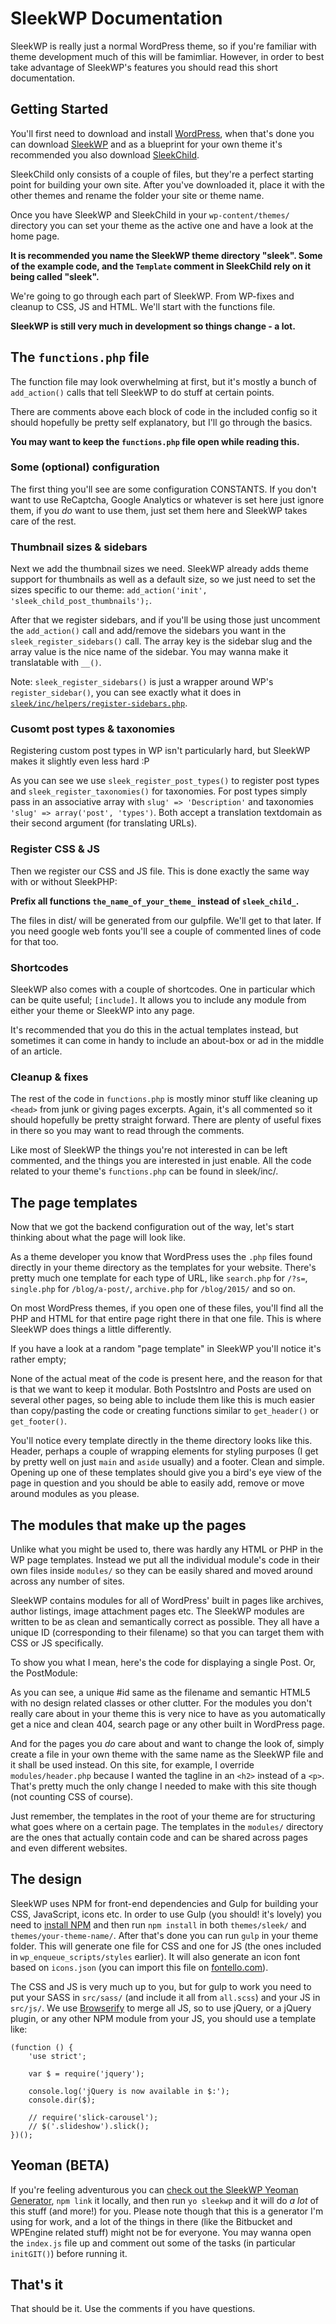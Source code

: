 SleekWP Documentation
=====================

SleekWP is really just a normal WordPress theme, so if you're familiar with theme development much of this will be famimliar. However, in order to best take advantage of SleekWP's features you should read this short documentation.

## Getting Started

You'll first need to download and install [WordPress](//wordpress.org), when that's done you can download [SleekWP](//github.com/powerbuoy/SleekWP/archive/master.zip) and as a blueprint for your own theme it's recommended you also download [SleekChild](//github.com/powerbuoy/SleekChild/archive/master.zip).

SleekChild only consists of a couple of files, but they're a perfect starting point for building your own site. After you've downloaded it, place it with the other themes and rename the folder your site or theme name.

Once you have SleekWP and SleekChild in your `wp-content/themes/` directory you can set your theme as the active one and have a look at the home page.

**It is recommended you name the SleekWP theme directory "sleek". Some of the example code, and the `Template` comment in SleekChild rely on it being called "sleek".**

We're going to go through each part of SleekWP. From WP-fixes and cleanup to CSS, JS and HTML. We'll start with the functions file.

**SleekWP is still very much in development so things change - a lot.**

## The `functions.php` file

The function file may look overwhelming at first, but it's mostly a bunch of `add_action()` calls that tell SleekWP to do stuff at certain points.

There are comments above each block of code in the included config so it should hopefully be pretty self explanatory, but I'll go through the basics.

**You may want to keep the `functions.php` file open while reading this.**

### Some (optional) configuration

The first thing you'll see are some configuration CONSTANTS. If you don't want to use ReCaptcha, Google Analytics or whatever is set here just ignore them, if you _do_ want to use them, just set them here and SleekWP takes care of the rest.

<script src="http://gist-it.appspot.com/github/powerbuoy/SleekChild/blob/master/functions.php?slice=0:8"></script>

### Thumbnail sizes & sidebars

Next we add the thumbnail sizes we need. SleekWP already adds theme support for thumbnails as well as a default size, so we just need to set the sizes specific to our theme: `add_action('init', 'sleek_child_post_thumbnails');`.

<script src="http://gist-it.appspot.com/github/powerbuoy/SleekChild/blob/master/functions.php?slice=9:19"></script>

After that we register sidebars, and if you'll be using those just uncomment the `add_action()` call and add/remove the sidebars you want in the `sleek_register_sidebars()` call. The array key is the sidebar slug and the array value is the nice name of the sidebar. You may wanna make it translatable with `__()`.

Note: `sleek_register_sidebars()` is just a wrapper around WP's `register_sidebar()`, you can see exactly what it does in [`sleek/inc/helpers/register-sidebars.php`](https://github.com/powerbuoy/SleekWP/blob/master/inc/helpers/register-sidebars.php).

<script src="http://gist-it.appspot.com/github/powerbuoy/SleekChild/blob/master/functions.php?slice=19:35"></script>

### Cusomt post types & taxonomies

Registering custom post types in WP isn't particularly hard, but SleekWP makes it slightly even less hard :P

<script src="http://gist-it.appspot.com/github/powerbuoy/SleekChild/blob/master/functions.php?slice=36:52"></script>

As you can see we use `sleek_register_post_types()` to register post types and `sleek_register_taxonomies()` for taxonomies. For post types simply pass in an associative array with `slug' => 'Description'` and taxonomies `'slug' => array('post', 'types')`. Both accept a translation textdomain as their second argument (for translating URLs).

### Register CSS & JS

Then we register our CSS and JS file. This is done exactly the same way with or without SleekPHP:

<script src="http://gist-it.appspot.com/github/powerbuoy/SleekChild/blob/master/functions.php?slice=53:73"></script>

**Prefix all functions `the_name_of_your_theme_` instead of `sleek_child_`.**

The files in dist/ will be generated from our gulpfile. We'll get to that later. If you need google web fonts you'll see a couple of commented lines of code for that too.

### Shortcodes

SleekWP also comes with a couple of shortcodes. One in particular which can be quite useful; `[include]`. It allows you to include any module from either your theme or SleekWP into any page.

It's recommended that you do this in the actual templates instead, but sometimes it can come in handy to include an about-box or ad in the middle of an article.

<script src="http://gist-it.appspot.com/github/powerbuoy/SleekChild/blob/master/functions.php?slice=74:91"></script>

### Cleanup & fixes

The rest of the code in `functions.php` is mostly minor stuff like cleaning up `<head>` from junk or giving pages excerpts. Again, it's all commented so it should hopefully be pretty straight forward. There are plenty of useful fixes in there so you may want to read through the comments.

Like most of SleekWP the things you're not interested in can be left commented, and the things you are interested in just enable. All the code related to your theme's `functions.php` can be found in sleek/inc/.

<script src="http://gist-it.appspot.com/github/powerbuoy/SleekChild/blob/master/functions.php?slice=92:"></script>







































## The page templates

Now that we got the backend configuration out of the way, let's start thinking about what the page will look like.

As a theme developer you know that WordPress uses the `.php` files found directly in your theme directory as the templates for your website. There's pretty much one template for each type of URL, like `search.php` for `/?s=`, `single.php` for `/blog/a-post/`, `archive.php` for `/blog/2015/` and so on.

On most WordPress themes, if you open one of these files, you'll find all the PHP and HTML for that entire page right there in that one file. This is where SleekWP does things a little differently.

If you have a look at a random "page template" in SleekWP you'll notice it's rather empty;

<script src="http://gist-it.appspot.com/github/powerbuoy/SleekWP/blob/master/author.php"></script>

None of the actual meat of the code is present here, and the reason for that is that we want to keep it modular. Both PostsIntro and Posts are used on several other pages, so being able to include them like this is much easier than copy/pasting the code or creating functions similar to `get_header()` or `get_footer()`.

You'll notice every template directly in the theme directory looks like this. Header, perhaps a couple of wrapping elements for styling purposes (I get by pretty well on just `main` and `aside` usually) and a footer. Clean and simple. Opening up one of these templates should give you a bird's eye view of the page in question and you should be able to easily add, remove or move around modules as you please.

## The modules that make up the pages

Unlike what you might be used to, there was hardly any HTML or PHP in the WP page templates. Instead we put all the individual module's code in their own files inside `modules/` so they can be easily shared and moved around across any number of sites.

SleekWP contains modules for all of WordPress' built in pages like archives, author listings, image attachment pages etc. The SleekWP modules are written to be as clean and semantically correct as possible. They all have a unique ID (corresponding to their filename) so that you can target them with CSS or JS specifically.

To show you what I mean, here's the code for displaying a single Post. Or, the PostModule:

<script src="http://gist-it.appspot.com/github/powerbuoy/SleekWP/blob/master/modules/post.php"></script>

As you can see, a unique #id same as the filename and semantic HTML5 with no design related classes or other clutter. For the modules you don't really care about in your theme this is very nice to have as you automatically get a nice and clean 404, search page or any other built in WordPress page.

And for the pages you _do_ care about and want to change the look of, simply create a file in your own theme with the same name as the SleekWP file and it shall be used instead. On this site, for example, I override `modules/header.php` because I wanted the tagline in an `<h2>` instead of a `<p>`. That's pretty much the only change I needed to make with this site though (not counting CSS of course).

Just remember, the templates in the root of your theme are for structuring what goes where on a certain page. The templates in the `modules/` directory are the ones that actually contain code and can be shared across pages and even different websites.

## The design

SleekWP uses NPM for front-end dependencies and Gulp for building your CSS, JavaScript, icons etc. In order to use Gulp (you should! it's lovely) you need to [install NPM](https://docs.npmjs.com/getting-started/installing-node) and then run `npm install` in both `themes/sleek/` and `themes/your-theme-name/`. After that's done you can run `gulp` in your theme folder. This will generate one file for CSS and one for JS (the ones included in `wp_enqueue_scripts/styles` earlier). It will also generate an icon font based on `icons.json` (you can import this file on [fontello.com](http://fontello.com/)).

The CSS and JS is very much up to you, but for gulp to work you need to put your SASS in `src/sass/` (and include it all from `all.scss`) and your JS in `src/js/`. We use [Browserify](http://browserify.org/) to merge all JS, so to use jQuery, or a jQuery plugin, or any other NPM module from your JS, you should use a template like:

	(function () {
		'use strict';

		var $ = require('jquery');

		console.log('jQuery is now available in $:');
		console.dir($);

		// require('slick-carousel');
		// $('.slideshow').slick();
	})();

## Yeoman (BETA)

If you're feeling adventurous you can [check out the SleekWP Yeoman Generator](https://github.com/powerbuoy/SleekWPGenerator), `npm link` it locally, and then run `yo sleekwp` and it will do _a lot_ of this stuff (and more!) for you. Please note though that this is a generator I'm using for work, and a lot of the things in there (like the Bitbucket and WPEngine related stuff) might not be for everyone. You may wanna open the `index.js` file up and comment out some of the tasks (in particular `initGIT()`) before running it.

## That's it

That should be it. Use the comments if you have questions.
